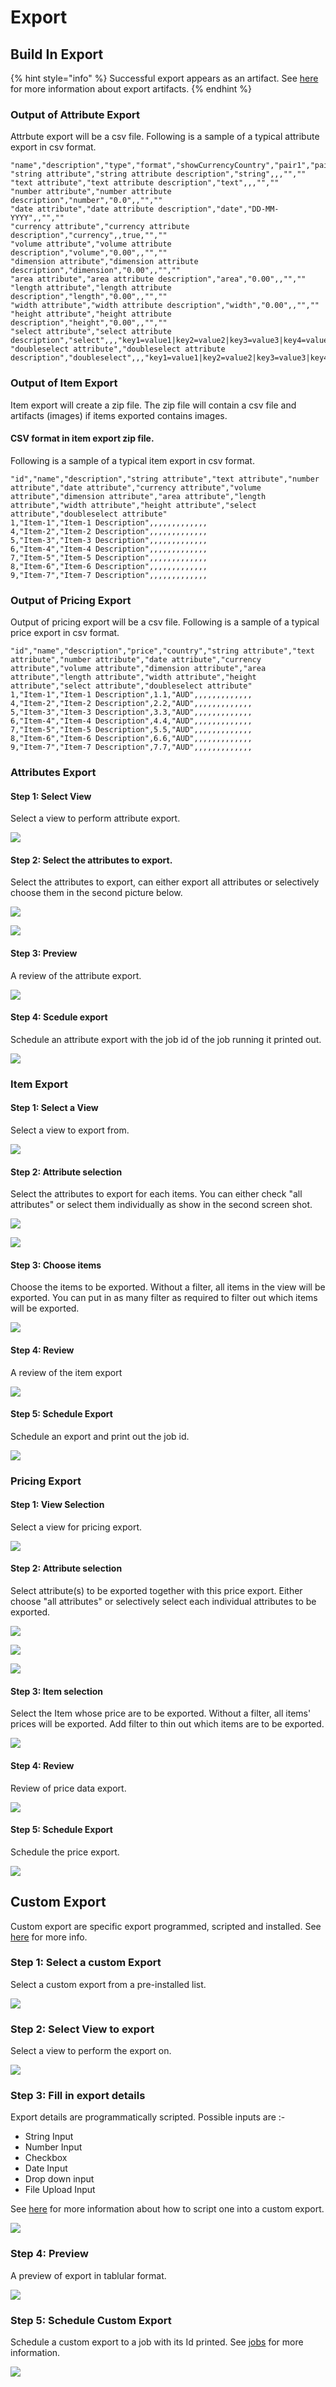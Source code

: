 # Export

## Build In Export

{% hint style="info" %}
Successful export appears as an artifact. See [here](artifacts.md) for more information about export artifacts.
{% endhint %}

### Output of Attribute Export

Attrbute export will be a csv file. Following is a sample of a typical attribute export in csv format.

```text
"name","description","type","format","showCurrencyCountry","pair1","pair2"
"string attribute","string attribute description","string",,,"",""
"text attribute","text attribute description","text",,,"",""
"number attribute","number attribute description","number","0.0",,"",""
"date attribute","date attribute description","date","DD-MM-YYYY",,"",""
"currency attribute","currency attribute description","currency",,true,"",""
"volume attribute","volume attribute description","volume","0.00",,"",""
"dimension attribute","dimension attribute description","dimension","0.00",,"",""
"area attribute","area attribute description","area","0.00",,"",""
"length attribute","length attribute description","length","0.00",,"",""
"width attribute","width attribute description","width","0.00",,"",""
"height attribute","height attribute description","height","0.00",,"",""
"select attribute","select attribute description","select",,,"key1=value1|key2=value2|key3=value3|key4=value4|key5=value5|key6=value6|key7=value7|key8=value8|key9=value9",""
"doubleselect attribute","doubleselect attribute description","doubleselect",,,"key1=value1|key2=value2|key3=value3|key4=value4|key5=value5|key6=value6|key7=value7|key8=value8|key9=value9","key1=xkey11=xvalue11|key1=xkey12=xvalue12|key1=xkey13=xvalue13|key1=xkey14=xvalue14|key1=xkey15=xvalue15|key1=xkey16=xvalue16|key1=xkey17=xvalue17|key1=xkey18=xvalue18|key1=xkey19=xvalue19|key2=xkey21=xvalue21|key2=xkey22=xvalue22|key2=xkey23=xvalue23|key2=xkey24=xvalue24|key2=xkey25=xvalue25|key2=xkey26=xvalue26|key2=xkey27=xvalue27|key2=xkey28=xvalue28|key2=xkey29=xvalue29|key3=xkey31=xvalue31|key3=xkey32=xvalue32|key3=xkey33=xvalue33|key3=xkey34=xvalue34|key3=xkey35=xvalue35|key3=xkey36=xvalue36|key3=xkey37=xvalue37|key3=xkey38=xvalue38|key3=xkey39=xvalue39|key4=xkey41=xvalue41|key4=xkey42=xvalue42|key4=xkey43=xvalue43|key4=xkey44=xvalue44|key4=xkey45=xvalue45|key4=xkey46=xvalue46|key4=xkey47=xvalue47|key4=xkey48=xvalue48|key4=xkey49=xvalue49|key5=xkey51=xvalue51|key5=xkey52=xvalue52|key5=xkey53=xvalue53|key5=xkey54=xvalue54|key5=xkey55=xvalue55|key5=xkey56=xvalue56|key5=xkey57=xvalue57|key5=xkey58=xvalue58|key5=xkey59=xvalue59|key6=xkey61=xvalue61|key6=xkey62=xvalue62|key6=xkey63=xvalue63|key6=xkey64=xvalue64|key6=xkey65=xvalue65|key6=xkey66=xvalue66|key6=xkey67=xvalue67|key6=xkey68=xvalue68|key6=xkey69=xvalue69|key7=xkey71=xvalue71|key7=xkey72=xvalue72|key7=xkey73=xvalue73|key7=xkey74=xvalue74|key7=xkey75=xvalue75|key7=xkey76=xvalue76|key7=xkey77=xvalue77|key7=xkey78=xvalue78|key7=xkey79=xvalue79|key8=xkey81=xvalue81|key8=xkey82=xvalue82|key8=xkey83=xvalue83|key8=xkey84=xvalue84|key8=xkey85=xvalue85|key8=xkey86=xvalue86|key8=xkey87=xvalue87|key8=xkey88=xvalue88|key8=xkey89=xvalue89|key9=xkey91=xvalue91|key9=xkey92=xvalue92|key9=xkey93=xvalue93|key9=xkey94=xvalue94|key9=xkey95=xvalue95|key9=xkey96=xvalue96|key9=xkey97=xvalue97|key9=xkey98=xvalue98|key9=xkey99=xvalue99"
```

### Output of Item Export

Item export will create a zip file. The zip file will contain a csv file and artifacts \(images\) if items exported contains images.

#### CSV format in item export zip file.

Following is a sample of a typical item export in csv format.

```text
"id","name","description","string attribute","text attribute","number attribute","date attribute","currency attribute","volume attribute","dimension attribute","area attribute","length attribute","width attribute","height attribute","select attribute","doubleselect attribute"
1,"Item-1","Item-1 Description",,,,,,,,,,,,,
4,"Item-2","Item-2 Description",,,,,,,,,,,,,
5,"Item-3","Item-3 Description",,,,,,,,,,,,,
6,"Item-4","Item-4 Description",,,,,,,,,,,,,
7,"Item-5","Item-5 Description",,,,,,,,,,,,,
8,"Item-6","Item-6 Description",,,,,,,,,,,,,
9,"Item-7","Item-7 Description",,,,,,,,,,,,,
```

### Output of Pricing Export

Output of pricing export will be a csv file. Following is a sample of a typical price export in csv format.

```text
"id","name","description","price","country","string attribute","text attribute","number attribute","date attribute","currency attribute","volume attribute","dimension attribute","area attribute","length attribute","width attribute","height attribute","select attribute","doubleselect attribute"
1,"Item-1","Item-1 Description",1.1,"AUD",,,,,,,,,,,,,
4,"Item-2","Item-2 Description",2.2,"AUD",,,,,,,,,,,,,
5,"Item-3","Item-3 Description",3.3,"AUD",,,,,,,,,,,,,
6,"Item-4","Item-4 Description",4.4,"AUD",,,,,,,,,,,,,
7,"Item-5","Item-5 Description",5.5,"AUD",,,,,,,,,,,,,
8,"Item-6","Item-6 Description",6.6,"AUD",,,,,,,,,,,,,
9,"Item-7","Item-7 Description",7.7,"AUD",,,,,,,,,,,,,
```

### Attributes Export

#### Step 1: Select View

Select a view to perform attribute export.

![](../../.gitbook/assets/export.png)

#### Step 2: Select the attributes to export.

Select the attributes to export, can either export all attributes  or selectively choose them in the second picture below.

![](../../.gitbook/assets/export-attributes-step2-all-attributes.png)

![](../../.gitbook/assets/export-attributs-step2-some-attributes.png)

#### Step 3:  Preview

A review of the attribute export.

![](../../.gitbook/assets/export-attributes-step3.png)

#### Step 4: Scedule export

Schedule an attribute export with the job id of the job running it printed out.

![](../../.gitbook/assets/export-attributes-step4.png)

### Item Export

#### Step 1: Select a View

Select a view to export from.

![](../../.gitbook/assets/export.png)

#### Step 2: Attribute selection

Select the attributes to export for each items. You can either check "all attributes" or select them individually as show in the second screen shot.

![](../../.gitbook/assets/export-items-step2-all-attributes.png)

![](../../.gitbook/assets/export-items-step2-some-attributes.png)

#### Step 3: Choose items

Choose the items to be exported. Without a filter, all items in the view will be exported. You can put in as many filter as required to filter out which items will be exported.

![](../../.gitbook/assets/export-items-step3.png)

#### Step 4: Review

A review of the item export

![](../../.gitbook/assets/export-items-step4%20%281%29.png)

#### Step 5: Schedule Export

Schedule an export and print out the job id.

![](../../.gitbook/assets/export-items-step5%20%281%29.png)

### Pricing Export

#### Step 1: View Selection

Select a view for pricing export.

![](../../.gitbook/assets/export.png)

#### Step 2: Attribute selection

Select attribute\(s\) to be exported together with this price export. Either choose "all attributes" or selectively select each individual attributes to be exported.

![](../../.gitbook/assets/export-pricing-step2-all-attributes.png)

![](../../.gitbook/assets/export-pricing-step3-some-attributes.png)

![](../../.gitbook/assets/export-pricing-step2-some-attributes.png)

#### Step 3: Item selection

Select the Item whose price are to be exported. Without a filter, all items' prices will be exported. Add filter to thin out which items are to be exported.

![](../../.gitbook/assets/export-pricing-step3.png)

#### Step 4: Review

Review of price data export.

![](../../.gitbook/assets/export-items-step4.png)

#### Step 5: Schedule Export

Schedule the price export.

![](../../.gitbook/assets/export-items-step5.png)

## Custom Export

Custom export are specific export programmed, scripted and installed. See [here](../../developer-guide/untitled/dev-back-end/dev-be-custom-export.md) for more info.

### Step 1: Select a custom Export

Select a custom export from a pre-installed list.

![](../../.gitbook/assets/custom-export-step1.png)

### Step 2: Select View to export

Select a view to perform the export on.

![](../../.gitbook/assets/custom-export-step2.png)

### Step 3: Fill in export details

Export details are programmatically scripted. Possible inputs are :-

* String Input
* Number Input
* Checkbox
* Date Input
* Drop down input
* File Upload Input

See [here](../../developer-guide/untitled/dev-back-end/dev-be-custom-export.md) for more information about how to script one into a custom export.

![](../../.gitbook/assets/custom-export-step3.png)

### Step 4:  Preview

A preview of export in tablular format.

![](../../.gitbook/assets/custom-export-step4.png)

### Step 5: Schedule Custom Export

Schedule a custom export to a job with its Id printed. See [jobs](jobs.md) for more information.

![](../../.gitbook/assets/custom-import-step5%20%281%29.png)

